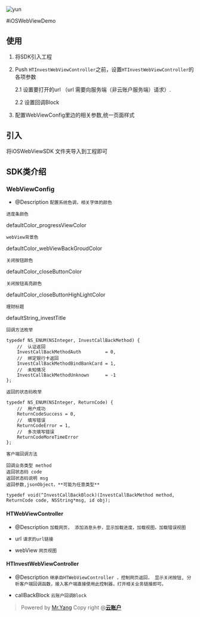 
![yun](http://www.yunzhanghu.com/img/logo.png)



#iOSWebViewDemo


## 使用
1. 将SDK引入工程
2. Push `HTInvestWebViewController`之前，设置`HTInvestWebViewController`的各项参数
	
	2.1 设置要打开的url （url 需要向服务端（非云账户服务端）请求）.
	
	2.2 设置回调Block
	
3. 配置WebViewConfig里边的相关参数,统一页面样式

## 引入
将iOSWebViewSDK 文件夹导入到工程即可



## SDK类介绍

### WebViewConfig
- @Description `配置系统色调，相关字体的颜色`


`进度条颜色`

defaultColor_progressViewColor

`webView背景色`

defaultColor_webViewBackGroudColor

`关闭按钮颜色`

defaultColor_closeButtonColor

`关闭按钮高亮颜色`

defaultColor_closeButtonHighLightColor

`理财标题`

defaultString_investTitle

`回调方法枚举`

```
typedef NS_ENUM(NSInteger, InvestCallBackMethod) {
    //  认证返回
    InvestCallBackMethodAuth         = 0,
    //  绑定银行卡返回
    InvestCallBackMethodBindBankCard = 1,
    //  未知情况
    InvestCallBackMethodUnknown      = -1
};

```

`返回的状态码枚举`

```
typedef NS_ENUM(NSInteger, ReturnCode) {
    //  用户成功
    ReturnCodeSuccess = 0,
    //  填写错误
    ReturnCodeError = 1,
    //  多次填写错误
    ReturnCodeMoreTimeError
};

```

`客户端回调方法`

```
回调业务类型 method
返回状态码 code
返回状态码说明 msg
返回参数,jsonObject，**可能为任意类型**

typedef void(^InvestCallBackBlock)(InvestCallBackMethod method, ReturnCode code, NSString*msg, id obj);

```

#### HTWebViewController
- @Description `加载网页， 添加消息头参，显示加载进度，加载视图，加载错误视图` 

- url  `请求的url链接`

- webView `网页视图`



#### HTInvestWebViewController 
- @Description `继承自HTWebViewController ，控制网页返回， 显示关闭按钮, 分析客户端回调函数，接入客户端直接使用此控制器，打开相关业务链接即可。`

-  callBackBlock `云账户回调Block`

> Powered by [Mr.Yang](https://github.com/youran1024) Copy right  @**[云账户](https://www.yunzhanghu.com/)**

